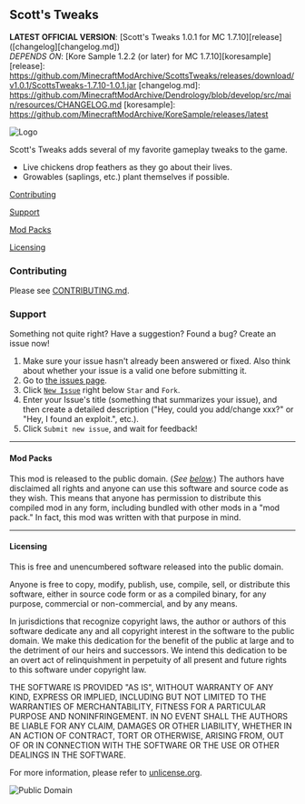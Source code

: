 ## Scott's Tweaks
**LATEST OFFICIAL VERSION**: [Scott's Tweaks 1.0.1 for MC 1.7.10][release] ([changelog][changelog.md])<br />
*DEPENDS ON*: [Kore Sample 1.2.2 (or later) for MC 1.7.10][koresample]
[release]: https://github.com/MinecraftModArchive/ScottsTweaks/releases/download/v1.0.1/ScottsTweaks-1.7.10-1.0.1.jar
[changelog.md]: https://github.com/MinecraftModArchive/Dendrology/blob/develop/src/main/resources/CHANGELOG.md
[koresample]: https://github.com/MinecraftModArchive/KoreSample/releases/latest

![Logo](https://cloud.githubusercontent.com/assets/1509989/5713248/03b7fbb8-9a88-11e4-915f-8d9f18d542d4.png)

Scott's Tweaks adds several of my favorite gameplay tweaks to the game.

- Live chickens drop feathers as they go about their lives.
- Growables (saplings, etc.) plant themselves if possible.

[Contributing](#contributing)

[Support](#support)

[Mod Packs](#mod-packs)

[Licensing](#licensing)

### Contributing

Please see [CONTRIBUTING.md](CONTRIBUTING.md).

### Support
Something not quite right?  Have a suggestion?  Found a bug?  Create an issue now!

1. Make sure your issue hasn't already been answered or fixed.  Also think about whether your issue is a valid one
before submitting it.
2. Go to [the issues page][issues].
3. Click [`New Issue`][new] right below `Star` and `Fork`.
4. Enter your Issue's title (something that summarizes your issue), and then create a detailed description ("Hey, could
you add/change xxx?" or "Hey, I found an exploit.", etc.).
5. Click `Submit new issue`, and wait for feedback!

[issues]: /MinecraftModArchive/ScottsTweaks/issues
[new]: /MinecraftModArchive/ScottsTweaks/issues/new

* * *

#### Mod Packs

This mod is released to the public domain. (*See [below](#licensing).*) The authors have disclaimed all rights and
anyone can use this software and source code as they wish. This means that anyone has permission to distribute this
compiled mod in any form, including bundled with other mods in a "mod pack." In fact, this mod was written with that
purpose in mind.

* * *

#### Licensing

This is free and unencumbered software released into the public domain.

Anyone is free to copy, modify, publish, use, compile, sell, or distribute this software, either in source code form or
as a compiled binary, for any purpose, commercial or non-commercial, and by any means.

In jurisdictions that recognize copyright laws, the author or authors of this software dedicate any and all copyright
interest in the software to the public domain. We make this dedication for the benefit of the public at large and to the
detriment of our heirs and successors. We intend this dedication to be an overt act of relinquishment in perpetuity of
all present and future rights to this software under copyright law.

THE SOFTWARE IS PROVIDED "AS IS", WITHOUT WARRANTY OF ANY KIND, EXPRESS OR IMPLIED, INCLUDING BUT NOT LIMITED TO THE
WARRANTIES OF MERCHANTABILITY, FITNESS FOR A PARTICULAR PURPOSE AND NONINFRINGEMENT. IN NO EVENT SHALL THE AUTHORS BE
LIABLE FOR ANY CLAIM, DAMAGES OR OTHER LIABILITY, WHETHER IN AN ACTION OF CONTRACT, TORT OR OTHERWISE, ARISING FROM, OUT
OF OR IN CONNECTION WITH THE SOFTWARE OR THE USE OR OTHER DEALINGS IN THE SOFTWARE.

For more information, please refer to [unlicense.org](http://unlicense.org/).

![Public Domain](https://raw.githubusercontent.com/MinecraftModArchive/assets/master/pd-icon.png)
